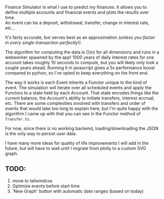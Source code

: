 
Finance Simulator is what I use to predict my finances.  It allows you to define multiple accounts and financial events and plots the results over time.  
An event can be a deposit, withdrawal, transfer, change in interest rate, etc...

It's fairly accurate, but serves best as an approximation *(unless you factor in every single transaction perfectly!)*.  

The algorithm for computing the data is O(n) for all dimensions and runs in a webworker spawned by the app!  1000 years of daily interest rates for one account takes roughly 10 seconds to compute, but you will likely only look a couple years ahead.  Running it in javascript gives a 5x performance boost compared to python, so I've opted to keep everything on the front end.

The way it works is each Event inherits a Functor unique to the kind of event.  The simulation will iterate over all scheduled events and apply the Functors to a state held by each Account.  That state encodes things like the current balance, the Account's ability to initiate transfers, interest accrual, etc.  There are some complexities involved with transfers and order of events that would take too long to explain here, but I'm quite happy with the algorithm I came up with that you can see in the Functor method of `Transfer.ts`.

For now, since there is no working backend, loading/downloading the JSON is the only way to persist user data.  

I have many more ideas for quality of life improvements I will add in the future, but will have to wait until I migrate from plotly to a custom SVG graph.  



## TODO:

1) move to tailwindcss
2) Optimize events before start time
3) 'New Graph' button with automatic date ranges (based on today)